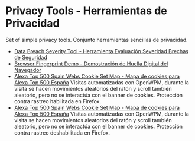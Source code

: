 # Privacy Tools - Herramientas de Privacidad

Set of simple privacy tools.
Conjunto herramientas sencillas de privacidad.

* [Data Breach Severity Tool - Herramienta Evaluación Severidad Brechas de Seguridad](https://mercaderd.github.io/PrivacyTools/DBSeverity/index.html)
* [Browser Fingerprint Demo - Demostración de Huella Digital del Navegador](https://mercaderd.github.io/PrivacyTools/BrowserFingerprint/index.html)
* [Alexa Top 500 Spain Webs Cookie Set Map - Mapa de cookies para Alexa Top 500 España](https://floating-beyond-97931.herokuapp.com) Visitas automatizadas con OpenWPM, durante la visita se hacen movimientos aleatorios del ratón y scroll también aleatorio, pero no se interactúa con el banner de cookies. Protección contra rastreo habilitada en Firefox.
* [Alexa Top 500 Spain Webs Cookie Set Map - Mapa de cookies para Alexa Top 500 España](https://fast-badlands-68938.herokuapp.com) Visitas automatizadas con OpenWPM, durante la visita se hacen movimientos aleatorios del ratón y scroll también aleatorio, pero no se interactúa con el banner de cookies. Protección contra rastreo deshabilitada en Firefox.
